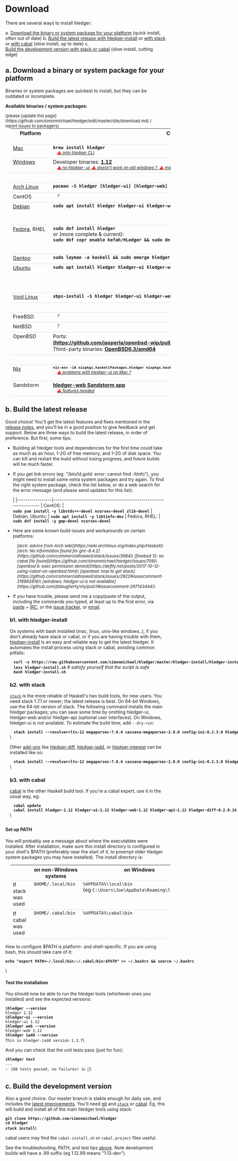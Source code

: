 # Download

There are several ways to install hledger:

a. [Download the binary or system package for your platform](#a.-download-a-binary-or-system-package) (quick install, often out of date)
b. [Build the latest release with hledger-install](#b.-build-the-latest-release)
  or [with stack](#b2.-with-stack)
  or [with cabal](#b3.-with-cabal) (slow install, up to date)
c. [Build the development version with stack or cabal](#c.-build-the-development-version) (slow install, cutting edge)


<a name="a"></a>

## a. Download a binary or system package for your platform

<style>
table { margin-left:1em; }
tr { border-top:thin solid #ddd; border-bottom:thin solid #ddd; }
div > p > strong > code { margin-left:1em; } /* top-level code lines */
code { white-space:nowrap; }
tr { vertical-align:top; }
td { padding-bottom:.5em; padding-right:1em; }
td:first-of-type { 
  /* white-space:nowrap; */
  /* width:1%; */
}
a { white-space:nowrap; }
.warnings {
    display:inline-block;
    margin-left:1em;
    font-style:italic;
    font-size:small;
}
.warnings > a:before {
    content: " ⚠ ";
    color:red;
}
</style>

Binaries or system packages are quickest to install, but they can be outdated or incomplete.

**Available binaries / system packages:**
<div style="float:right; font-size:small;">
(please [update this page](https://github.com/simonmichael/hledger/edit/master/site/download.md) /
<br>report issues to packagers)
</div>

| Platform             | Command/Link           | Installs&nbsp;[version](https://repology.org/metapackage/hledger/badges)<br>(latest is [1.12](http://hledger.org/release-notes))
|----------------------|------------------------|----------------------------------------------------------------------------------------
| [Mac][]              | **`brew install hledger`** <br><span class=warnings>[only hledger CLI](https://github.com/simonmichael/hledger/issues/321#issuecomment-179920520)</span> | 1.11.1
| [Windows][]          | Developer binaries: **[1.12](https://ci.appveyor.com/api/buildjobs/vcocma20843lpfdo/artifacts/hledger.zip)** <!-- or [latest nightly dev build](https://ci.appveyor.com/api/projects/simonmichael/hledger/artifacts/hledger.zip?branch=master) --> <br><span class=warnings> [no hledger-ui](https://github.com/jtdaugherty/vty/pull/1#issuecomment-297143444),[doesn't work on old windows ?](https://github.com/simonmichael/hledger/issues/774),[many files in PATH causing hangs](https://github.com/simonmichael/hledger/issues/791)<!-- ,[appveyor builds failing](https://github.com/simonmichael/hledger/issues/832) --> </span> | 1.12
| &nbsp;               |
| [Arch&nbsp;Linux][]  | **`pacman -S hledger [hledger-ui] [hledger-web] [hledger-api]`** | 1.12
| CentOS               | <span class=warnings>?</span> | 
| [Debian][]           | **`sudo apt install hledger hledger-ui hledger-web`** | 1.0.1&nbsp;(Stable), 1.10&nbsp;(Testing), 1.10&nbsp;(Unstable)
| [Fedora][],&nbsp;RHEL | **`sudo dnf install hledger`** <br>or (more complete & current):<br>**`sudo dnf copr enable kefah/HLedger && sudo dnf install hledger`** | 1.2&nbsp;(27), 1.4&nbsp;(28), 1.5&nbsp;(Rawhide)<br>1.9.1 (kefah)
| [Gentoo][]           | **`sudo layman -a haskell && sudo emerge hledger hledger-ui hledger-web`** | 1.11.1
| [Ubuntu][]           | **`sudo apt install hledger hledger-ui hledger-web`** | 0.26&nbsp;(16.04), 1.2&nbsp;(18.04), 1.5&nbsp;(18.10), 1.5&nbsp;(19.04)
| [Void&nbsp;Linux][]  | **`xbps-install -S hledger hledger-ui hledger-web hledger-api`** | 1.10
| &nbsp;               |
| FreeBSD              | <span class=warnings>?</span> | 
| NetBSD               | <span class=warnings>?</span> | 
| OpenBSD              | Ports: **[https://github.com/jasperla/openbsd-wip/pull/104](https://github.com/jasperla/openbsd-wip/pull/104)** <br>Third-party binaries: **[OpenBSD6.3/amd64](https://s3.amazonaws.com/openbsd-hledger/index.html)** | 1.10
| &nbsp;               |
| [Nix][]              | **<span style="font-size:small;">`nix-env -iA nixpkgs.haskellPackages.hledger nixpkgs.haskellPackages.hledger-ui nixpkgs.haskellPackages.hledger-web`</span>** <br><span class=warnings>[problems with hledger-ui on Mac ?](https://github.com/simonmichael/hledger/issues/613)</span> | 1.10&nbsp;(stable), 1.11.1&nbsp;(unstable)
| Sandstorm            | **[hledger-web Sandstorm app](https://apps.sandstorm.io/app/8x12h6p0x0nrzk73hfq6zh2jxtgyzzcty7qsatkg7jfg2mzw5n90)** <br><span class=warnings>[features needed](https://github.com/simonmichael/hledger/issues/425)</span> | 1.9.2

[Mac]: https://formulae.brew.sh/formula/hledger
[Mac contact]: mailto:

[Windows]: https://ci.appveyor.com/project/simonmichael/hledger
[Windows contact]: mailto:simon@joyful.com

[Arch&nbsp;Linux]: https://www.archlinux.org/packages/?sort=&q=hledger
[Arch&nbsp;Linux contact]: mailto:

[Debian]: https://packages.debian.org/search?searchon=names&keywords=hledger
[Debian contact]: mailto:debian-haskell@lists.debian.org

[Fedora]: https://apps.fedoraproject.org/packages/s/hledger
[Fedora contact]: mailto:

[Gentoo]: https://gentoo.zugaina.org/Search?search=hledger
[Gentoo contact]: mailto:

[Ubuntu]: https://packages.ubuntu.com/search?suite=all&searchon=names&keywords=hledger
[Ubuntu contact]: mailto:

[Void&nbsp;Linux]: https://voidlinux.org/packages/?q=hledger
[Void&nbsp;Linux contact]: mailto:

[Nix]: http://hydra.nixos.org/search?query=hledger
[Nix contact]: mailto:


<a name="b"></a>

## b. Build the latest release

Good choice! You'll get the latest features and fixes mentioned in the [release notes](release-notes.html),
and you'll be in a good position to give feedback and get support.
Below are three ways to build the latest release, in order of preference.
But first, some tips:

- Building all hledger tools and dependencies for the first time could
  take as much as an hour, 1-2G of free memory, and 1-2G of disk
  space.  You can kill and restart the build without losing progress,
  and future builds will be much faster.

- If you get link errors (eg: "/bin/ld.gold: error: cannot find -ltinfo"), 
  you might need to install some extra system packages and try again.
  To find the right system package, check the list below, or do a web search for the error message
  (and please send updates for this list):

    |
    |-----------------|-------------------------------------------------------------------
    | CentOS:         | **`sudo yum install -y libstdc++-devel ncurses-devel zlib-devel`** <!-- https://github.com/simonmichael/hledger/issues/715 -->
    | Debian, Ubuntu: | **`sudo apt install -y libtinfo-dev`**
    | Fedora, RHEL:   | **`sudo dnf install -y gmp-devel ncurses-devel`**

- Here are some known build issues and workarounds on certain platforms:

    <span class=warnings>
    [arch: advice from Arch wiki](https://wiki.archlinux.org/index.php/Haskell)\
    [arch: No information found for ghc-8.4.2](https://github.com/commercialhaskell/stack/issues/3984)\
    <!-- [arch: some past problems](https://github.com/simonmichael/hledger/issues/668) -->
    [freebsd 12: no cabal file found](https://github.com/simonmichael/hledger/issues/709)\
    [openbsd 6: exec permission denied](https://deftly.net/posts/2017-10-12-using-cabal-on-openbsd.html)\
    [openbsd: how to get stack](https://github.com/commercialhaskell/stack/issues/2822#issuecomment-318892816)\
    [windows: hledger-ui is not available](https://github.com/jtdaugherty/vty/pull/1#issuecomment-297143444)\
    </span>

- If you have trouble, please send me a copy/paste of the output,
  including the commands you typed, at least up to the first error, via
      [paste](http://paste.hledger.org) + [IRC](http://irc.hledger.org),
  or the [issue tracker](http://bugs.hledger.org), 
  or [email](docs.html#helpfeedback).


<div style="margin-left:1em; margin-bottom:2em;">

<a name="b1"></a>

### b1. with hledger-install

On systems with bash installed (mac, linux, unix-like windows..),
if you don't already have stack or cabal, or if you are having trouble with them,
[hledger-install](https://github.com/simonmichael/hledger/tree/master/hledger-install)
is an easy and reliable way to get the latest hledger.
It automates the install process using stack or cabal, avoiding common pitfalls:

  **`curl -s https://raw.githubusercontent.com/simonmichael/hledger/master/hledger-install/hledger-install.sh > hledger-install.sh`**\
  **`less hledger-install.sh`**  *# satisfy yourself that the script is safe*\
  **`bash hledger-install.sh`**

<a name="b2"></a>

### b2. with stack

[`stack`](http://haskell-lang.org/get-started) is the more reliable of Haskell's two build tools, for new users.
You need stack 1.7.1 or newer; the latest release is best.
On 64-bit Windows, use the 64-bit version of stack.
The following command installs the main hledger packages;
you can save some time by omitting hledger-ui, hledger-web and/or hledger-api (optional user interfaces).
On Windows, hledger-ui is not available.
To estimate the build time, add `--dry-run`:

  **`stack install --resolver=lts-12 megaparsec-7.0.4 cassava-megaparsec-2.0.0 config-ini-0.2.3.0 hledger-lib-1.12 hledger-1.12 hledger-ui-1.12 hledger-web-1.12 hledger-api-1.12`**\

Other [add-ons](/hledger.html#third-party-add-ons)
like
[hledger-diff](http://hackage.haskell.org/package/hledger-diff),
[hledger-iadd](http://hackage.haskell.org/package/hledger-iadd),
or [hledger-interest](http://hackage.haskell.org/package/hledger-interest)
can be installed like so:

  **`stack install --resolver=lts-12 megaparsec-7.0.4 cassava-megaparsec-2.0.0 config-ini-0.2.3.0 hledger-lib-1.12 hledger-diff-0.2.0.14 hledger-iadd-1.3.7 hledger-interest-1.5.3`**\

<a name="b3"></a>

### b3. with cabal

[cabal](https://www.haskell.org/cabal/) is the other Haskell build tool. If you're a cabal expert, use it in the usual way, eg:

  **`cabal update`**\
  **`cabal install hledger-1.12 hledger-ui-1.12 hledger-web-1.12 hledger-api-1.12 hledger-diff-0.2.0.14 hledger-iadd-1.3.7 hledger-interest-1.5.3`**\

</div>

#### Set up PATH

You will probably see a message about where the executables were installed.
After installation, make sure this install directory is configured in your shell's \$PATH
(preferably near the start of it, to preempt older hledger system packages you may have installed).
The install directory is:

|                    | on non-Windows systems | on Windows 
|--------------------|------------------------|------------------------------------------
| If stack was used  | `$HOME/.local/bin`     | `%APPDATA%\local\bin` (eg&nbsp;`C:\Users\Joe\AppData\Roaming\local\bin`)
| If cabal was used  | `$HOME/.cabal/bin`     | `%APPDATA%\cabal\bin`

How to configure \$PATH is platform- and shell-specific.
If you are using bash, this should take care of it:

  **`echo "export PATH=~/.local/bin:~/.cabal/bin:$PATH" >> ~/.bashrc && source ~/.bashrc`**

\

#### Test the installation

You should now be able to run the hledger tools (whichever ones you installed) and see the expected versions:

  `$`**`hledger --version`**\
  `hledger 1.12`\
  `$`**`hledger-ui --version`**\
  `hledger-ui 1.12`\
  `$`**`hledger web --version`**\
  `hledger-web 1.12`\
  `$`**`hledger iadd --version`**\
  `This is hledger-iadd version 1.3.7`\

And you can check that the unit tests pass (just for fun):

  `$`**`hledger test`**\
  `...`\
  `✅  188 tests passed, no failures! 👍 🎉`\



<a name="c"></a>

## c. Build the development version

Also a good choice. Our master branch is stable enough for daily use,
and includes the [latest improvements](https://github.com/simonmichael/hledger/commits/master).
You'll need [git](https://en.wikipedia.org/wiki/Git) and 
[`stack`](http://haskell-lang.org/get-started) or [cabal](https://www.haskell.org/cabal/).
Eg, this will build and install all of the main hledger tools using stack:

  **`git clone https://github.com/simonmichael/hledger`**\
  **`cd hledger`**\
  **`stack install`**\

cabal users may find the `cabal-install.sh` or `cabal.project` files useful.

See the troubleshooting, PATH, and test tips [above](#b).
Note development builds will have a .99 suffix (eg 1.12.99 means "1.13-dev").

